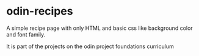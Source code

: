 # odin-recipes
A simple recipe page with only HTML and basic css like background color and font family.

It is part of the projects on the odin project foundations curriculum 